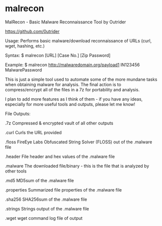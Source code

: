 # malrecon
MalRecon - Basic Malware Reconnaissance Tool
by Outrider

https://github.com/0utrider

Usage: Performs basic malware/download reconnaissance of URLs (curl, wget, hashing, etc.)

Syntax:		$ malrecon [URL] [Case No.] [Zip Password]

Example:	$ malrecon http://malwaredomain.org/payload1 IN123456 MalwarePassword

This is just a simple tool used to automate some of the more mundane tasks when obtaining malware for analysis. The final action is to compress/encrypt all of the files in a 7z for portability and analysis.

I plan to add more features as I think of them - if you have any ideas, especially for more useful tools and outputs, please let me know!


File Outputs:

.7z           Compressed & encrypted vault of all other outputs

.curl         Curls the URL provided

.floss        FireEye Labs Obfuscated String Solver (FLOSS) out of the .malware file

.header       File header and hex values of the .malware file

.malware      The downloaded file/binary - this is the file that is analyzed by other tools

.md5          MD5sum of the .malware file

.properties   Summarized file properties of the .malware file

.sha256       SHA256sum of the .malware file

.strings      Strings output of the .malware file

.wget         wget command log file of output

